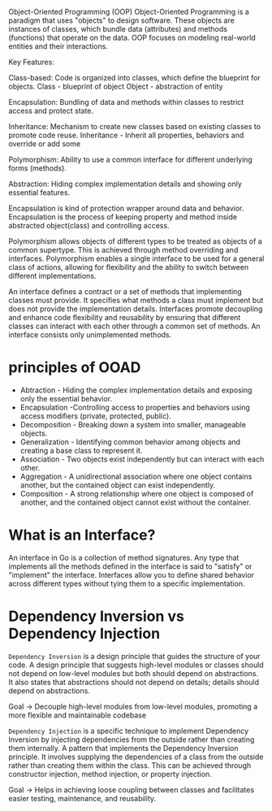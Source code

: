 Object-Oriented Programming (OOP)
Object-Oriented Programming is a paradigm that uses "objects" to design software. These objects are instances of classes, which bundle data (attributes) and methods (functions) that operate on the data. OOP focuses on modeling real-world entities and their interactions.

Key Features:

Class-based: Code is organized into classes, which define the blueprint for objects. Class - blueprint of object
Object - abstraction of entity

Encapsulation: Bundling of data and methods within classes to restrict access and protect state.

Inheritance: Mechanism to create new classes based on existing classes to promote code reuse.
Inheritance - Inherit all properties, behaviors and override or add some

Polymorphism: Ability to use a common interface for different underlying forms (methods).

Abstraction: Hiding complex implementation details and showing only essential features.



Encapsulation is kind of protection wrapper around data and behavior.
Encapsulation is the process of keeping property and method inside abstracted object(class) and controlling access.

Polymorphism allows objects of different types to be treated as objects of a common supertype. This is achieved through method overriding and interfaces.
Polymorphism enables a single interface to be used for a general class of actions, allowing for flexibility and the ability to switch between different implementations.


An interface defines a contract or a set of methods that implementing classes must provide. It specifies what methods a class must implement but does not provide the implementation details.
Interfaces promote decoupling and enhance code flexibility and reusability by ensuring that different classes can interact with each other through a common set of methods.
 An interface consists only unimplemented methods.


 #  principles of OOAD

- Abtraction -  Hiding the complex implementation details and exposing only the essential behavior.
- Encapsulation -Controlling access to properties and behaviors using access modifiers (private, protected, public).
- Decomposition - Breaking down a system into smaller, manageable objects.
- Generalization -  Identifying common behavior among objects and creating a base class to represent it.
- Association - Two objects exist independently but can interact with each other.
- Aggregation - A unidirectional association where one object contains another, but the contained object can exist independently.
- Composition -  A strong relationship where one object is composed of another, and the contained object cannot exist without the container.

  

# What is an Interface? 

An interface  in Go is a collection of method signatures. Any type that implements all the methods defined in the interface is said to "satisfy" or "implement" the interface. Interfaces allow you to define shared behavior across different types without tying them to a specific implementation. 


# Dependency Inversion vs Dependency Injection

`Dependency Inversion` is a design principle that guides the structure of your code.
A design principle that suggests high-level modules or classes should not depend on low-level modules but both should depend on abstractions. 
It also states that abstractions should not depend on details; details should depend on abstractions.

Goal → Decouple high-level modules from low-level modules, promoting a more flexible and maintainable codebase

`Dependency Injection` is a specific technique to implement Dependency Inversion by injecting dependencies from the outside rather than creating them internally.
A pattern that implements the Dependency Inversion principle. It involves supplying the dependencies of a class from the outside rather than creating them within the class. This can be achieved through constructor injection, method injection, or property injection.

Goal → Helps in achieving loose coupling between classes and facilitates easier testing, maintenance, and reusability.